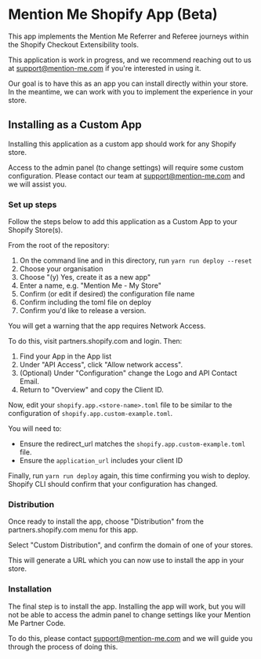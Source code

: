 # Mention Me Shopify App (Beta)

This app implements the Mention Me Referrer and Referee journeys within the Shopify Checkout Extensibility tools.

This application is work in progress, and we recommend reaching out to us at support@mention-me.com if you're interested
in using it.

Our goal is to have this as an app you can install directly within your store. In the meantime, we can work with you to
implement the experience in your store.

## Installing as a Custom App

Installing this application as a custom app should work for any Shopify store.

Access to the admin panel (to change settings) will require some custom configuration. Please contact our team at
support@mention-me.com and we will assist you.

### Set up steps

Follow the steps below to add this application as a Custom App to your Shopify Store(s).

From the root of the repository:

1. On the command line and in this directory, run `yarn run deploy --reset`
2. Choose your organisation
3. Choose "(y) Yes, create it as a new app"
4. Enter a name, e.g. "Mention Me - My Store"
5. Confirm (or edit if desired) the configuration file name
6. Confirm including the toml file on deploy
7. Confirm you'd like to release a version.

You will get a warning that the app requires Network Access.

To do this, visit partners.shopify.com and login. Then:

1. Find your App in the App list
2. Under "API Access", click "Allow network access".
3. (Optional) Under "Configuration" change the Logo and API Contact Email.
4. Return to "Overview" and copy the Client ID.

Now, edit your `shopify.app.<store-name>.toml` file to be similar to the configuration
of `shopify.app.custom-example.toml`.

You will need to:

- Ensure the redirect_url matches the `shopify.app.custom-example.toml` file.
- Ensure the `application_url` includes your client ID

Finally, run `yarn run deploy` again, this time confirming you wish to deploy. Shopify CLI should confirm that your
configuration has changed.

### Distribution

Once ready to install the app, choose "Distribution" from the partners.shopify.com menu for this app.

Select "Custom Distribution", and confirm the domain of one of your stores.

This will generate a URL which you can now use to install the app in your store.

### Installation

The final step is to install the app. Installing the app will work, but you will not be able to access the admin panel
to change settings like your Mention Me Partner Code.

To do this, please contact support@mention-me.com and we will guide you through the process of doing this.
